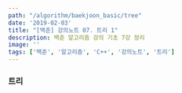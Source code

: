 ```yaml
---
path: "/algorithm/baekjoon_basic/tree"
date: '2019-02-03'
title: "[백준] 강의노트 07. 트리 1"
description: 백준 알고리즘 강의 기초 7강 정리
image: ''
tags: ['백준', '알고리즘', 'C++', '강의노트', '트리']
---
```


### 트리